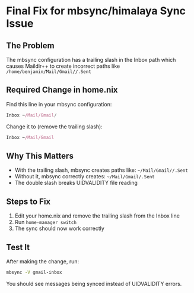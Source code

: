 # Final Fix for mbsync/himalaya Sync Issue

## The Problem
The mbsync configuration has a trailing slash in the Inbox path which causes Maildir++ to create incorrect paths like `/home/benjamin/Mail/Gmail//.Sent`

## Required Change in home.nix

Find this line in your mbsync configuration:
```nix
Inbox ~/Mail/Gmail/
```

Change it to (remove the trailing slash):
```nix
Inbox ~/Mail/Gmail
```

## Why This Matters
- With the trailing slash, mbsync creates paths like: `~/Mail/Gmail//.Sent`
- Without it, mbsync correctly creates: `~/Mail/Gmail/.Sent`
- The double slash breaks UIDVALIDITY file reading

## Steps to Fix
1. Edit your home.nix and remove the trailing slash from the Inbox line
2. Run `home-manager switch`
3. The sync should now work correctly

## Test It
After making the change, run:
```bash
mbsync -V gmail-inbox
```

You should see messages being synced instead of UIDVALIDITY errors.